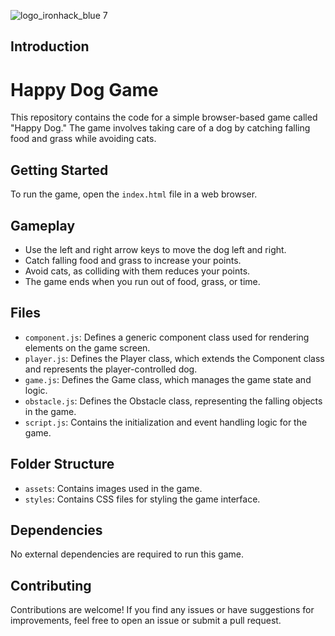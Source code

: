 ![logo_ironhack_blue 7](https://user-images.githubusercontent.com/23629340/40541063-a07a0a8a-601a-11e8-91b5-2f13e4e6b441.png)

## Introduction

# Happy Dog Game

This repository contains the code for a simple browser-based game called "Happy Dog." The game involves taking care of a dog by catching falling food and grass while avoiding cats.

## Getting Started

To run the game, open the `index.html` file in a web browser.

## Gameplay

- Use the left and right arrow keys to move the dog left and right.
- Catch falling food and grass to increase your points.
- Avoid cats, as colliding with them reduces your points.
- The game ends when you run out of food, grass, or time.

## Files

- `component.js`: Defines a generic component class used for rendering elements on the game screen.
- `player.js`: Defines the Player class, which extends the Component class and represents the player-controlled dog.
- `game.js`: Defines the Game class, which manages the game state and logic.
- `obstacle.js`: Defines the Obstacle class, representing the falling objects in the game.
- `script.js`: Contains the initialization and event handling logic for the game.

## Folder Structure

- `assets`: Contains images used in the game.
- `styles`: Contains CSS files for styling the game interface.

## Dependencies

No external dependencies are required to run this game.

## Contributing

Contributions are welcome! If you find any issues or have suggestions for improvements, feel free to open an issue or submit a pull request.
